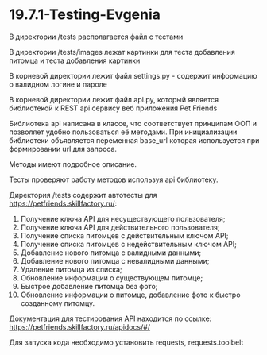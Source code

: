 # 19.7.1-Testing-Evgenia
В директории /tests располагается файл с тестами

В директории /tests/images лежат картинки для теста добавления питомца и теста добавления картинки

В корневой директории лежит файл settings.py - содержит информацию о валидном логине и пароле

В корневой директории лежит файл api.py, который является библиотекой к REST api сервису веб приложения Pet Friends

Библиотека api написана в классе, что соответствует принципам ООП и позволяет удобно пользоваться её методами.
При инициализации библиотеки объявляется переменная base_url которая используется при формировании url для запроса.

Методы имеют подробное описание.

Тесты проверяют работу методов используя api библиотеку.

Директория /tests содержит автотесты для https://petfriends.skillfactory.ru/:
1. Получение ключа API для несуществующего пользователя;
2. Получение ключа API для действительного пользователя;
3. Получение списка питомцев с действительным ключом API;
4. Получение списка питомцев с недействительным ключом API;
5. Добавление нового питомца с валидными данными;
6. Добавление нового питомца с невалидными данными;
7. Удаление питомца из списка;
8. Обновление информации о существующем питомце;
9. Быстрое добавление питомца без фото;
10. Обновление информации о питомце, добавление фото к быстро созданному питомцу.

Документация для тестирования API находится по ссылке: https://petfriends.skillfactory.ru/apidocs/#/

Для запуска кода необходимо установить requests, requests.toolbelt
